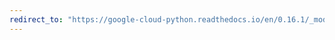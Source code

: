 ```yaml
---
redirect_to: "https://google-cloud-python.readthedocs.io/en/0.16.1/_modules/gcloud/datastore/key.html"
---
```

